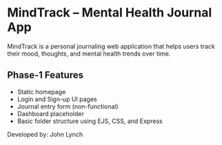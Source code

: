 # MindTrack – Mental Health Journal App

MindTrack is a personal journaling web application that helps users track their mood, thoughts, and mental health trends over time.

## Phase-1 Features
- Static homepage
- Login and Sign-up UI pages
- Journal entry form (non-functional)
- Dashboard placeholder
- Basic folder structure using EJS, CSS, and Express

Developed by: John Lynch